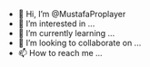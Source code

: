 - 👋 Hi, I’m @MustafaProplayer
- 👀 I’m interested in ...
- 🌱 I’m currently learning ...
- 💞️ I’m looking to collaborate on ...
- 📫 How to reach me ...

<!---
MustafaProplayer/MustafaProplayer is a ✨ special ✨ repository because its `README.md` (this file) appears on your GitHub profile.
You can click the Preview link to take a look at your changes.
--->
